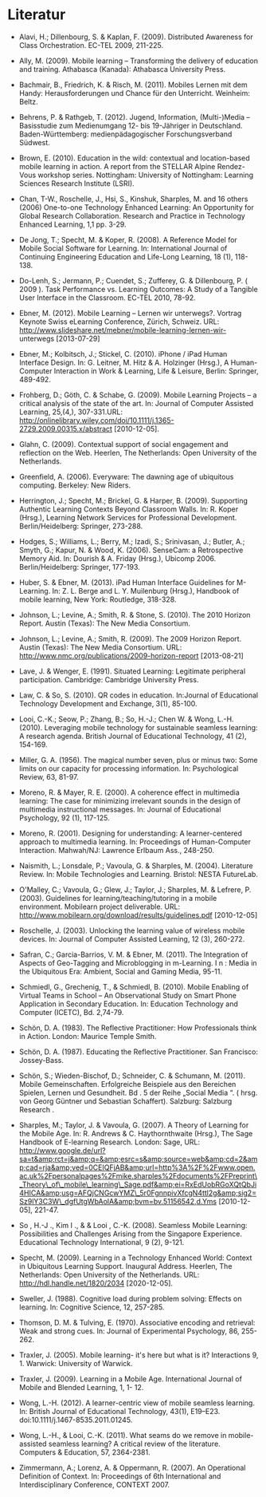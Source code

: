 # Literatur

- Alavi, H.; Dillenbourg, S. &amp; Kaplan, F. (2009). Distributed Awareness for Class Orchestration. EC-TEL 2009, 211-225.

- Ally, M. (2009). Mobile learning – Transforming the delivery of education and training. Athabasca (Kanada): Athabasca University Press.

- Bachmair, B., Friedrich, K. &amp; Risch, M. (2011). Mobiles Lernen mit dem Handy: Herausforderungen und Chance für den Unterricht. Weinheim: Beltz.

- Behrens, P. &amp; Rathgeb, T. (2012). Jugend, Information, (Multi-)Media – Basisstudie zum Medienumgang 12- bis 19-Jähriger in Deutschland. Baden-Württemberg: medienpädagogischer Forschungsverband Südwest.

- Brown, E. (2010). Education in the wild: contextual and location-based mobile learning in action. A report from the STELLAR Alpine Rendez-Vous workshop series. Nottingham: University of Nottingham: Learning Sciences Research Institute (LSRI).

- Chan, T-W., Roschelle, J., Hsi, S., Kinshuk, Sharples, M. and 16 others (2006) One-to-one Technology Enhanced Learning: An Opportunity for Global Research Collaboration. Research and Practice in Technology Enhanced Learning, 1,1 pp. 3-29.

- De Jong, T.; Specht, M. &amp; Koper, R. (2008). A Reference Model for Mobile Social Software for Learning. In: International Journal of Continuing Engineering Education and Life-Long Learning, 18 (1), 118-138.

- Do-Lenh, S.; Jermann, P.; Cuendet, S.; Zufferey, G. &amp; Dillenbourg, P. ( 2009 ). Task Performance vs. Learning Outcomes: A Study of a Tangible User Interface in the Classroom. EC-TEL 2010, 78-92.

- Ebner, M. (2012). Mobile Learning – Lernen wir unterwegs?. Vortrag Keynote Swiss eLearning Conference, Zürich, Schweiz. URL: http://www.slideshare.net/mebner/mobile-learning-lernen-wir- unterwegs \[2013-07-29]

- Ebner, M.; Kolbitsch, J.; Stickel, C. (2010). iPhone / iPad Human Interface Design. In: G. Leitner, M. Hitz &amp; A. Holzinger (Hrsg.), A Human-Computer Interaction in Work &amp; Learning, Life &amp; Leisure, Berlin: Springer, 489-492.

- Frohberg, D.; Göth, C. &amp; Schabe, G. (2009). Mobile Learning Projects – a critical analysis of the state of the art. In: Journal of Computer Assisted Learning, 25,(4,), 307-331.URL: http://onlinelibrary.wiley.com/doi/10.1111/j.1365-2729.2009.00315.x/abstract \[2010-12-05].

- Glahn, C. (2009). Contextual support of social engagement and reflection on the Web. Heerlen, The Netherlands: Open University of the Netherlands.

- Greenfield, A. (2006). Everyware: The dawning age of ubiquitous computing. Berkeley: New Riders.

- Herrington, J.; Specht, M.; Brickel, G. &amp; Harper, B. (2009). Supporting Authentic Learning Contexts Beyond Classroom Walls. In: R. Koper (Hrsg.), Learning Network Services for Professional Development. Berlin/Heidelberg: Springer, 273-288.

- Hodges, S.; Williams, L.; Berry, M.; Izadi, S.; Srinivasan, J.; Butler, A.; Smyth, G.; Kapur, N. &amp; Wood, K. (2006). SenseCam: a Retrospective Memory Aid. In: Dourish &amp; A. Friday (Hrsg.), Ubicomp 2006. Berlin/Heidelberg: Springer, 177-193.

- Huber, S. &amp; Ebner, M. (2013). iPad Human Interface Guidelines for M-Learning. In: Z. L. Berge and L. Y. Muilenburg (Hrsg.), Handbook of mobile learning, New York: Routledge, 318-328.

- Johnson, L.; Levine, A.; Smith, R. &amp; Stone, S. (2010). The 2010 Horizon Report. Austin (Texas): The New Media Consortium.

- Johnson, L.; Levine, A.; Smith, R. (2009). The 2009 Horizon Report. Austin (Texas): The New Media Consortium. URL: http://www.nmc.org/publications/2009-horizon-report \[2013-08-21]

- Lave, J. &amp; Wenger, E. (1991). Situated Learning: Legitimate peripheral participation. Cambridge: Cambridge University Press.

- Law, C. &amp; So, S. (2010). QR codes in education. In:Journal of Educational Technology Development and Exchange, 3(1), 85-100.

- Looi, C.-K.; Seow, P.; Zhang, B.; So, H.-J.; Chen W. &amp; Wong, L.-H. (2010). Leveraging mobile technology for sustainable seamless learning: A research agenda. British Journal of Educational Technology, 41 (2), 154-169.

- Miller, G. A. (1956). The magical number seven, plus or minus two: Some limits on our capacity for processing information. In: Psychological Review, 63, 81-97.

- Moreno, R. &amp; Mayer, R. E. (2000). A coherence effect in multimedia learning: The case for minimizing irrelevant sounds in the design of multimedia instructional messages. In: Journal of Educational Psychology, 92 (1), 117-125.

- Moreno, R. (2001). Designing for understanding: A learner-centered approach to multimedia learning. In: Proceedings of Human-Computer Interaction. Mahwah/NJ: Lawrence Erlbaum Ass., 248-250.

- Naismith, L.; Lonsdale, P.; Vavoula, G. &amp; Sharples, M. (2004). Literature Review. In: Mobile Technologies and Learning. Bristol: NESTA FutureLab.

- O'Malley, C.; Vavoula, G.; Glew, J.; Taylor, J.; Sharples, M. &amp; Lefrere, P. (2003). Guidelines for learning/teaching/tutoring in a mobile environment. Mobilearn project deliverable. URL: http://www.mobilearn.org/download/results/guidelines.pdf \[2010-12-05]

- Roschelle, J. (2003). Unlocking the learning value of wireless mobile devices. In: Journal of Computer Assisted Learning, 12 (3), 260-272.

- Safran, C.; Garcia-Barrios, V. M. &amp; Ebner, M. (2011). The Integration of Aspects of Geo-Tagging and Microblogging in m-Learning. I n : Media in the Ubiquitous Era: Ambient, Social and Gaming Media, 95-11.

- Schmiedl, G., Grechenig, T., &amp; Schmiedl, B. (2010). Mobile Enabling of Virtual Teams in School – An Observational Study on Smart Phone Application in Secondary Education. In: Education Technology and Computer (ICETC), Bd. 2,74-79.

- Schön, D. A. (1983). The Reflective Practitioner: How Professionals think in Action. London: Maurice Temple Smith.

- Schön, D. A. (1987). Educating the Reflective Practitioner. San Francisco: Jossey-Bass.

- Schön, S.; Wieden-Bischof, D.; Schneider, C. &amp; Schumann, M. (2011). Mobile Gemeinschaften. Erfolgreiche Beispiele aus den Bereichen Spielen, Lernen und Gesundheit. Bd . 5 der Reihe „Social Media “. ( hrsg. von Georg Güntner und Sebastian Schaffert). Salzburg: Salzburg Research .

- Sharples, M.; Taylor, J. &amp; Vavoula, G. (2007). A Theory of Learning for the Mobile Age. In: R. Andrews &amp; C. Haythornthwaite (Hrsg.), The Sage Handbook of E-learning Research. London: Sage, URL: http://www.google.de/url?sa=t&amp;rct=j&amp;q=&amp;esrc=s&amp;source=web&amp;cd=2&amp;cad=rja&amp;ved=0CEIQFjAB&amp;url=http%3A%2F%2Fwww.open.ac.uk%2Fpersonalpages%2Fmike.sharples%2Fdocuments%2FPreprint\_Theory\_of\_mobile\_learning\_Sage.pdf&amp;ei=RxEdUobRGoXQtQbJi4HICA&amp;usg=AFQjCNGcwYMZ\_5r0FgnnpivXfcgN4ttl2g&amp;sig2=Sz9lY3C3W\_dgfUtgWbAolA&amp;bvm=bv.51156542,d.Yms \[2010-12-05], 221-47.

- So , H.-J ., Kim I ., &amp; &amp; Looi , C.-K. (2008). Seamless Mobile Learning: Possibilities and Challenges Arising from the Singapore Experience. Educational Technology International, 9 (2), 9-121.

- Specht, M. (2009). Learning in a Technology Enhanced World: Context in Ubiquitous Learning Support. Inaugural Address. Heerlen, The Netherlands: Open University of the Netherlands. URL: http://hdl.handle.net/1820/2034 \[2020-12-05].

- Sweller, J. (1988). Cognitive load during problem solving: Effects on learning. In: Cognitive Science, 12, 257-285.

- Thomson, D. M. &amp; Tulving, E. (1970). Associative encoding and retrieval: Weak and strong cues. In: Journal of Experimental Psychology, 86, 255-262.

- Traxler, J. (2005). Mobile learning- it's here but what is it? Interactions 9, 1. Warwick: University of Warwick.

- Traxler, J. (2009). Learning in a Mobile Age. International Journal of Mobile and Blended Learning, 1, 1- 12.

- Wong, L.-H. (2012). A learner-centric view of mobile seamless learning. In: British Journal of Educational Technology, 43(1), E19–E23. doi:10.1111/j.1467-8535.2011.01245.

- Wong, L.-H., &amp; Looi, C.-K. (2011). What seams do we remove in mobile-assisted seamless learning? A critical review of the literature. Computers &amp; Education, 57, 2364-2381.

- Zimmermann, A.; Lorenz, A. &amp; Oppermann, R. (2007). An Operational Definition of Context. In: Proceedings of 6th International and Interdisciplinary Conference, CONTEXT 2007.
